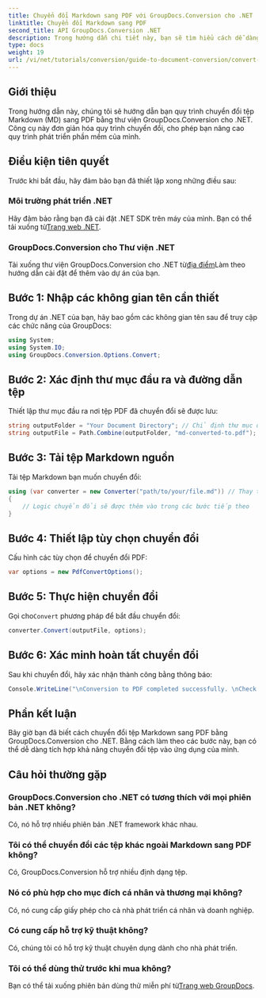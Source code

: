 ```yaml
---
title: Chuyển đổi Markdown sang PDF với GroupDocs.Conversion cho .NET
linktitle: Chuyển đổi Markdown sang PDF
second_title: API GroupDocs.Conversion .NET
description: Trong hướng dẫn chi tiết này, bạn sẽ tìm hiểu cách dễ dàng chuyển đổi tệp Markdown (MD) sang Định dạng tài liệu di động (PDF) bằng thư viện GroupDocs.Conversion cho .NET.
type: docs
weight: 19
url: /vi/net/tutorials/conversion/guide-to-document-conversion/convert-markdown-to-pdf/
---
```

## Giới thiệu

Trong hướng dẫn này, chúng tôi sẽ hướng dẫn bạn quy trình chuyển đổi tệp Markdown (MD) sang PDF bằng thư viện GroupDocs.Conversion cho .NET. Công cụ này đơn giản hóa quy trình chuyển đổi, cho phép bạn nâng cao quy trình phát triển phần mềm của mình.

## Điều kiện tiên quyết

Trước khi bắt đầu, hãy đảm bảo bạn đã thiết lập xong những điều sau:

### Môi trường phát triển .NET
 Hãy đảm bảo rằng bạn đã cài đặt .NET SDK trên máy của mình. Bạn có thể tải xuống từ[Trang web .NET](https://dotnet.microsoft.com/download).

### GroupDocs.Conversion cho Thư viện .NET
 Tải xuống thư viện GroupDocs.Conversion cho .NET từ[địa điểm](https://releases.groupdocs.com/conversion/net/)Làm theo hướng dẫn cài đặt để thêm vào dự án của bạn.

## Bước 1: Nhập các không gian tên cần thiết
Trong dự án .NET của bạn, hãy bao gồm các không gian tên sau để truy cập các chức năng của GroupDocs:

```csharp
using System;
using System.IO;
using GroupDocs.Conversion.Options.Convert;
```

## Bước 2: Xác định thư mục đầu ra và đường dẫn tệp
Thiết lập thư mục đầu ra nơi tệp PDF đã chuyển đổi sẽ được lưu:

```csharp
string outputFolder = "Your Document Directory"; // Chỉ định thư mục đầu ra của bạn
string outputFile = Path.Combine(outputFolder, "md-converted-to.pdf");
```

## Bước 3: Tải tệp Markdown nguồn
Tải tệp Markdown bạn muốn chuyển đổi:

```csharp
using (var converter = new Converter("path/to/your/file.md")) // Thay thế bằng đường dẫn tệp MD của bạn
{
    // Logic chuyển đổi sẽ được thêm vào trong các bước tiếp theo
}
```

## Bước 4: Thiết lập tùy chọn chuyển đổi
Cấu hình các tùy chọn để chuyển đổi PDF:

```csharp
var options = new PdfConvertOptions();
```

## Bước 5: Thực hiện chuyển đổi
 Gọi cho`Convert` phương pháp để bắt đầu chuyển đổi:

```csharp
converter.Convert(outputFile, options);
```

## Bước 6: Xác minh hoàn tất chuyển đổi
Sau khi chuyển đổi, hãy xác nhận thành công bằng thông báo:

```csharp
Console.WriteLine("\nConversion to PDF completed successfully. \nCheck output in {0}", outputFolder);
```

## Phần kết luận
Bây giờ bạn đã biết cách chuyển đổi tệp Markdown sang PDF bằng GroupDocs.Conversion cho .NET. Bằng cách làm theo các bước này, bạn có thể dễ dàng tích hợp khả năng chuyển đổi tệp vào ứng dụng của mình.

## Câu hỏi thường gặp

### GroupDocs.Conversion cho .NET có tương thích với mọi phiên bản .NET không?
Có, nó hỗ trợ nhiều phiên bản .NET framework khác nhau.

### Tôi có thể chuyển đổi các tệp khác ngoài Markdown sang PDF không?
Có, GroupDocs.Conversion hỗ trợ nhiều định dạng tệp.

### Nó có phù hợp cho mục đích cá nhân và thương mại không?
Có, nó cung cấp giấy phép cho cả nhà phát triển cá nhân và doanh nghiệp.

### Có cung cấp hỗ trợ kỹ thuật không?
Có, chúng tôi có hỗ trợ kỹ thuật chuyên dụng dành cho nhà phát triển.

### Tôi có thể dùng thử trước khi mua không?
 Bạn có thể tải xuống phiên bản dùng thử miễn phí từ[Trang web GroupDocs](https://releases.groupdocs.com/conversion/net/).